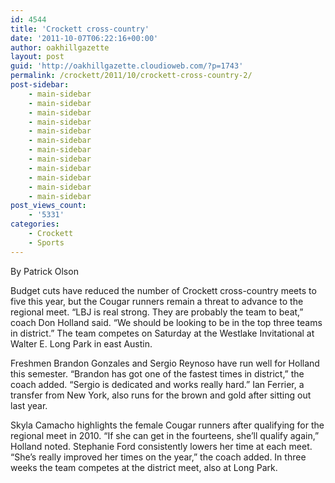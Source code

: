 ```yaml
---
id: 4544
title: 'Crockett cross-country'
date: '2011-10-07T06:22:16+00:00'
author: oakhillgazette
layout: post
guid: 'http://oakhillgazette.cloudioweb.com/?p=1743'
permalink: /crockett/2011/10/crockett-cross-country-2/
post-sidebar:
    - main-sidebar
    - main-sidebar
    - main-sidebar
    - main-sidebar
    - main-sidebar
    - main-sidebar
    - main-sidebar
    - main-sidebar
    - main-sidebar
    - main-sidebar
    - main-sidebar
    - main-sidebar
post_views_count:
    - '5331'
categories:
    - Crockett
    - Sports
---
```


By Patrick Olson

Budget cuts have reduced the number of Crockett cross-country meets to five this year, but the Cougar runners remain a threat to advance to the regional meet. “LBJ is real strong. They are probably the team to beat,” coach Don Holland said. “We should be looking to be in the top three teams in district.” The team competes on Saturday at the Westlake Invitational at Walter E. Long Park in east Austin.

Freshmen Brandon Gonzales and Sergio Reynoso have run well for Holland this semester. “Brandon has got one of the fastest times in district,” the coach added. “Sergio is dedicated and works really hard.” Ian Ferrier, a transfer from New York, also runs for the brown and gold after sitting out last year.

Skyla Camacho highlights the female Cougar runners after qualifying for the regional meet in 2010. “If she can get in the fourteens, she’ll qualify again,” Holland noted. Stephanie Ford consistently lowers her time at each meet. “She’s really improved her times on the year,” the coach added. In three weeks the team competes at the district meet, also at Long Park.